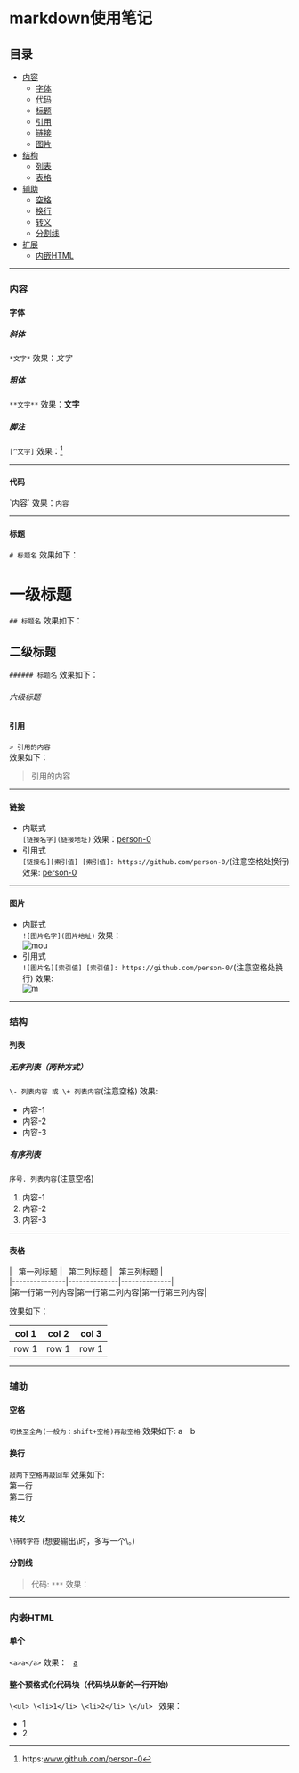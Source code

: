 # markdown使用笔记
## 目录
- [内容](https://github.com/person-0/test/blob/master/test-MarkDown.md#内容)  
  + [字体](https://github.com/person-0/test/blob/master/test-MarkDown.md#字体)  
  + [代码](https://github.com/person-0/test/blob/master/test-MarkDown.md#代码)  
  + [标题](https://github.com/person-0/test/blob/master/test-MarkDown.md#标题)  
  + [引用](https://github.com/person-0/test/blob/master/test-MarkDown.md#引用)  
  + [链接](https://github.com/person-0/test/blob/master/test-MarkDown.md#链接)  
  + [图片](https://github.com/person-0/test/blob/master/test-MarkDown.md#图片)
- [结构](https://github.com/person-0/test/blob/master/test-MarkDown.md#结构)  
  + [列表](https://github.com/person-0/test/blob/master/test-MarkDown.md#列表)  
  + [表格](https://github.com/person-0/test/blob/master/test-MarkDown.md#表格)
- [辅助](https://github.com/person-0/test/blob/master/test-MarkDown.md#辅助)
  + [空格](https://github.com/person-0/test/blob/master/test-MarkDown.md#空格)
  + [换行](https://github.com/person-0/test/blob/master/test-MarkDown.md#换行)  
  + [转义](https://github.com/person-0/test/blob/master/test-MarkDown.md#转义)  
  + [分割线](https://github.com/person-0/test/blob/master/test-MarkDown.md#分割线)  
- [扩展](https://github.com/person-0/test/blob/master/test-MarkDown.md#扩展)  
  + [内嵌HTML](https://github.com/person-0/test/blob/master/test-MarkDown.md#内嵌HTML)
***
### 内容
#### 字体
##### 斜体
`*文字*` 效果：*文字*
##### 粗体
`**文字**` 效果：**文字**
##### 脚注
`[^文字]` 效果：[^脚注]  
  
[^脚注]: https:www.github.com/person-0
***
#### 代码
\`内容\` 效果：`内容`
***
#### 标题
`# 标题名` 效果如下：
# 一级标题
`## 标题名` 效果如下：
## 二级标题
`###### 标题名` 效果如下：
###### 六级标题
#### 引用
`> 引用的内容`  
效果如下：
> 引用的内容
***
#### 链接
- 内联式  
`[链接名字](链接地址)`
效果：[person-0](http://github.com/person-0)
- 引用式  
`[链接名][索引值] [索引值]: https://github.com/person-0/`(注意空格处换行)
效果: [person-0][1]  

[1]: https://github.com/person-0 "mygithub"
***
#### 图片
- 内联式  
`![图片名字](图片地址)`
效果：  
![mou](http://mouapp.com/Mou_128.png)
- 引用式  
`![图片名][索引值] [索引值]: https://github.com/person-0/`(注意空格处换行)
效果:   
![m][2]  

[2]: http://mouapp.com/Mou_128.png "mou"
***
###  结构
#### 列表
##### 无序列表（两种方式）
`\- 列表内容 或 \+ 列表内容`(注意空格)
效果:
- 内容-1
- 内容-2
- 内容-3
##### 有序列表
`序号. 列表内容`(注意空格)
1. 内容-1
2. 内容-2
3. 内容-3
***
#### 表格
\|   第一列标题   \|   第二列标题  \|   第三列标题  \|  
\|---------------\|--------------\|--------------\|  
\|第一行第一列内容\|第一行第二列内容\|第一行第三列内容\|  
  
效果如下：  

|col 1|col 2| col 3|
|-----|-----|------|
|row 1|row 1| row 1|
***
### 辅助
#### 空格
`切换至全角(一般为：shift+空格)再敲空格` 效果如下:
a　b
#### 换行
`敲两下空格再敲回车` 效果如下:  
第一行  
第二行
#### 转义
`\待转字符` (想要输出\时，多写一个\。)
#### 分割线
> 代码: `***` 效果：
***
### 内嵌HTML
#### 单个
`<a>a</a>` 效果：  
<a href="#">a</a>
#### 整个预格式化代码块（代码块从新的一行开始）
`\<ul>
  \<li>1</li>
  \<li>2</li>
\</ul> `
效果：  
<ul>  
 <li>1</li>  
 <li>2</li>  
</ul>
